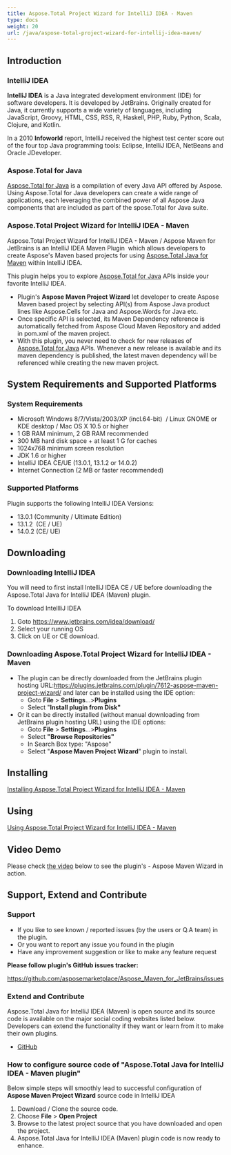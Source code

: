 ```yaml
---
title: Aspose.Total Project Wizard for IntelliJ IDEA - Maven
type: docs
weight: 20
url: /java/aspose-total-project-wizard-for-intellij-idea-maven/
---
```


## **Introduction**
### **IntelliJ IDEA**
**IntelliJ IDEA** is a Java integrated development environment (IDE) for software developers. It is developed by JetBrains. Originally created for Java, it currently supports a wide variety of languages, including JavaScript, Groovy, HTML, CSS, RSS, R, Haskell, PHP, Ruby, Python, Scala, Clojure, and Kotlin.

In a 2010 **Infoworld** report, IntelliJ received the highest test center score out of the four top Java programming tools: Eclipse, IntelliJ IDEA, NetBeans and Oracle JDeveloper.
### **Aspose.Total for Java**
[Aspose.Total for Java](https://products.aspose.com/total/java/) is a compilation of every Java API offered by Aspose. Using Aspose.Total for Java developers can create a wide range of applications, each leveraging the combined power of all Aspose Java components that are included as part of the spose.Total for Java suite.
### **Aspose.Total Project Wizard for IntelliJ IDEA - Maven**
Aspose.Total Project Wizard for IntelliJ IDEA - Maven / Aspose Maven for JetBrains is an IntelliJ IDEA Maven Plugin  which allows developers to create Aspose's Maven based projects for using [Aspose.Total Java for Maven](https://docs.aspose.com/total/java/aspose-total-java-for-maven/) within IntelliJ IDEA.

This plugin helps you to explore [Aspose.Total for Java](https://products.aspose.com/total/java/) APIs inside your favorite IntelliJ IDEA.

- Plugin's **Aspose Maven Project Wizard** let developer to create Aspose Maven based project by selecting API(s) from Aspose Java product lines like Aspose.Cells for Java and Aspose.Words for Java etc.
- Once specific API is selected, its Maven Dependency reference is automatically fetched from Aspose Cloud Maven Repository and added in pom.xml of the maven project.
- With this plugin, you never need to check for new releases of [Aspose.Total for Java](https://products.aspose.com/total/java/) APIs. Whenever a new release is available and its maven dependency is published, the latest maven dependency will be referenced while creating the new maven project.
## **System Requirements and Supported Platforms**
### **System Requirements**
- Microsoft Windows 8/7/Vista/2003/XP (incl.64-bit)  / Linux GNOME or KDE desktop / Mac OS X 10.5 or higher
- 1 GB RAM minimum, 2 GB RAM recommended
- 300 MB hard disk space + at least 1 G for caches
- 1024x768 minimum screen resolution
- JDK 1.6 or higher
- IntelliJ IDEA CE/UE (13.0.1, 13.1.2 or 14.0.2)
- Internet Connection (2 MB or faster recommended)
### **Supported Platforms**
Plugin supports the following IntelliJ IDEA Versions:

- 13.0.1 (Community / Ultimate Edition)
- 13.1.2  (CE / UE)
- 14.0.2 (CE/ UE)
## **Downloading**
### **Downloading IntelliJ IDEA**
You will need to first install IntelliJ IDEA CE / UE before downloading the Aspose.Total Java for IntelliJ IDEA (Maven) plugin.

To download IntellliJ IDEA

1. Goto <https://www.jetbrains.com/idea/download/>
1. Select your running OS
1. Click on UE or CE download.
### **Downloading Aspose.Total Project Wizard for IntelliJ IDEA - Maven**
- The plugin can be directly downloaded from the JetBrains plugin hosting URL:<https://plugins.jetbrains.com/plugin/7612-aspose-maven-project-wizard/>
  and later can be installed using the IDE option: 
  - Goto **File** > **Settings**...>**Plugins**
  - Select "**Install plugin from Disk"**
- Or it can be directly installed (without manual downloading from JetBrains plugin hosting URL) using the IDE options: 
  - Goto **File** > **Settings**...>**Plugins**
  - Select **"Browse Repositories"**
  - In Search Box type: "Aspose"
  - Select "**Aspose Maven Project Wizard**" plugin to install.
## **Installing**
[Installing Aspose.Total Project Wizard for IntelliJ IDEA - Maven](https://docs.aspose.com/total/java/installing-and-using-aspose-total-project-wizard-for-intellij-idea-maven/)
## **Using**
[Using Aspose.Total Project Wizard for IntelliJ IDEA - Maven](https://docs.aspose.com/total/java/using-aspose-total-for-apache-poi-in-intellij-idea/)
## **Video Demo**
Please check [the video](https://www.youtube.com/watch?v=ChlojcMrWRY) below to see the plugin's - Aspose Maven Wizard in action.
## **Support, Extend and Contribute**
### **Support**
- If you like to see known / reported issues (by the users or Q.A team) in the plugin.
- Or you want to report any issue you found in the plugin
- Have any improvement suggestion or like to make any feature request

**Please follow plugin's GitHub issues tracker:**

<https://github.com/asposemarketplace/Aspose_Maven_for_JetBrains/issues>
### **Extend and Contribute**
Aspose.Total Java for IntelliJ IDEA (Maven) is open source and its source code is available on the major social coding websites listed below. Developers can extend the functionality if they want or learn from it to make their own plugins.

- [GitHub](https://github.com/asposemarketplace/Aspose_Maven_for_JetBrains/wiki/AsposeMavenProjectWizard)

### **How to configure source code of "Aspose.Total Java for IntelliJ IDEA - Maven plugin"**
Below simple steps will smoothly lead to successful configuration of **Aspose Maven Project Wizard** source code in IntelliJ IDEA

1. Download / Clone the source code.
1. Choose **File** > **Open Project**
1. Browse to the latest project source that you have downloaded and open the project.
1. Aspose.Total Java for IntelliJ IDEA (Maven) plugin code is now ready to enhance.
